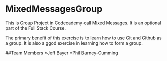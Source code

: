 # MixedMessagesGroup
This is Group Project in Codecademy call Mixed Messages. It is an optional part of the Full Stack Course.

The primary benefit of this exercise is to learn how to use Git and Github as a group. It is also a ggod exercise in learning how to form a group. 

##Team Members
*Jeff Bayer
*Phil Burney-Cumming